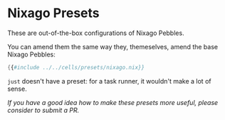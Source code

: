 # Nixago Presets

These are out-of-the-box configurations of Nixago Pebbles.

You can amend them the same way they, themeselves, amend the base Nixago Pebbles:

```nix
{{#include ../../cells/presets/nixago.nix}}
```

`just` doesn't have a preset: for a task runner, it wouldn't make a lot of sense.

_If you have a good idea how to make these presets more useful, please consider to submit a PR._
